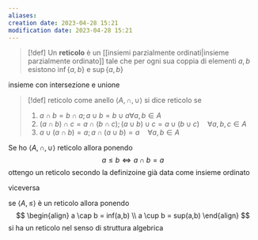 ```yaml
---
aliases: 
creation date: 2023-04-28 15:21
modification date: 2023-04-28 15:21
---
```


>[!def]
>Un **reticolo** è un [[insiemi parzialmente ordinati|insieme parzialmente ordinato]] tale che per ogni sua coppia di elementi $a,b$ esistono $\inf\{ a,b \}$ e $\sup\{ a,b \}$


insieme con intersezione e unione


>[!def] reticolo come anello
>$\left< A, \cap, \cup \right>$ si dice reticolo se
>1. $a \cap b = b \cap a; a \cup b = b \cup a \forall a,b \in A$
>2. $(a \cap b) \cap c = a \cap (b \cap c); (a \cup b) \cup c = a \cup (b \cup c)\quad \forall a,b,c \in A$
>3. $a \cup (a \cap b) = a ; a \cap (a \cup b) = a \quad \forall a,b \in A$

Se ho $\left< A, \cap, \cup \right>$ reticolo allora ponendo $$a \leq b \iff a \cap b = a$$
ottengo un reticolo secondo la definizoine già data come insieme ordinato

viceversa

se $\left<  A, \leq \right>$ è un reticolo allora ponendo
$$ \begin{align}
a \cap b = inf(a,b) \\
a \cup b = sup(a,b)
\end{align} $$
si ha un reticolo nel senso di struttura algebrica